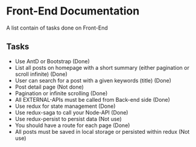 # Front-End Documentation

A list contain of tasks done on Front-End

## Tasks

- Use AntD or Bootstrap (Done)
- List all posts on homepage with a short summary (either pagination or scroll infinite) (Done)
- User can search for a post with a given keywords (title) (Done)
- Post detail page (Not done)
- Pagination or infinite scrolling (Done)
- All EXTERNAL-APIs must be called from Back-end side (Done)
- Use redux for state management (Done)
- Use redux-saga to call your Node-API (Done)
- Use redux-persist to persist data (Not use)
- You should have a route for each page (Done)
- All posts must be saved in local storage or persisted within redux (Not use)

